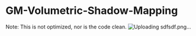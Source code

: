 # GM-Volumetric-Shadow-Mapping
Note: This is not optimized, nor is the code clean.
![Uploading sdfsdf.png…]()

